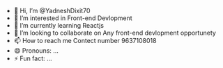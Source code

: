 - 👋 Hi, I’m @YadneshDixit70
- 👀 I’m interested in Front-end Devlopment
- 🌱 I’m currently learning Reactjs
- 💞️ I’m looking to collaborate on Any front-end devlopment opportunety
- 📫 How to reach me Contect number 9637108018
- 😄 Pronouns: ...
- ⚡ Fun fact: ...

<!---
YadneshDixit70/YadneshDixit70 is a ✨ special ✨ repository because its `README.md` (this file) appears on your GitHub profile.
You can click the Preview link to take a look at your changes.
--->
